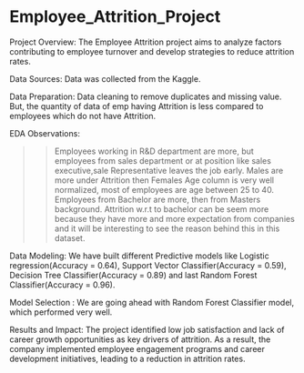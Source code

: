 # Employee_Attrition_Project

Project Overview: The Employee Attrition project aims to analyze factors contributing to employee turnover and develop strategies to reduce attrition rates.

Data Sources: Data was collected from the Kaggle. 

Data Preparation: Data cleaning to remove duplicates and missing value. But, the quantity of data of emp having Attrition is less compared to employees which do not have Attrition.

EDA Observations:
>> Employees working in R&D department are more, but employees from sales department or at position like sales executive,sale Representative leaves the job early.
>> Males are more under Attrition then Females
>> Age column is very well normalized, most of employees are age between 25 to 40.
>> Employees from Bachelor are more, then from Masters background. Attrition w.r.t to bachelor can be seem more because they have more and more expectation from companies and it will be interesting to see the reason behind this in this dataset.

Data Modeling: We have built different Predictive models like Logistic regression(Accuracy = 0.64), Support Vector Classifier(Accuracy = 0.59), Decision Tree Classifier(Accuracy = 0.89) and last Random Forest Classifier(Accuracy = 0.96).

Model Selection : We are going ahead with Random Forest Classifier model, which performed very well. 

Results and Impact: The project identified low job satisfaction and lack of career growth opportunities as key drivers of attrition. As a result, the company implemented employee engagement programs and career development initiatives, leading to a reduction in attrition rates.
